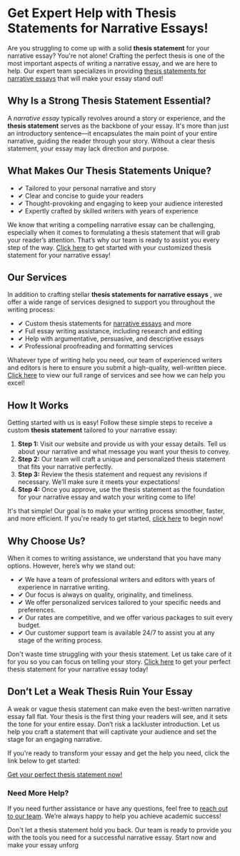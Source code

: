 # Get Expert Help with Thesis Statements for Narrative Essays!

Are you struggling to come up with a solid **thesis statement** for your narrative essay? You're not alone! Crafting the perfect thesis is one of the most important aspects of writing a narrative essay, and we are here to help. Our expert team specializes in providing [thesis statements for narrative essays](https://tinyurl.com/topessay?keyword=thesis+statements+for+narrative+essays) that will make your essay stand out!

## Why Is a Strong Thesis Statement Essential?

A _narrative essay_ typically revolves around a story or experience, and the **thesis statement** serves as the backbone of your essay. It's more than just an introductory sentence—it encapsulates the main point of your entire narrative, guiding the reader through your story. Without a clear thesis statement, your essay may lack direction and purpose.

## What Makes Our Thesis Statements Unique?

- ✔ Tailored to your personal narrative and story
- ✔ Clear and concise to guide your readers
- ✔ Thought-provoking and engaging to keep your audience interested
- ✔ Expertly crafted by skilled writers with years of experience

We know that writing a compelling narrative essay can be challenging, especially when it comes to formulating a thesis statement that will grab your reader’s attention. That’s why our team is ready to assist you every step of the way. [Click here](https://tinyurl.com/topessay?keyword=thesis+statements+for+narrative+essays) to get started with your customized thesis statement for your narrative essay!

## Our Services

In addition to crafting stellar **thesis statements for narrative essays** , we offer a wide range of services designed to support you throughout the writing process:

- ✔ Custom thesis statements for [narrative essays](https://tinyurl.com/topessay?keyword=thesis+statements+for+narrative+essays) and more
- ✔ Full essay writing assistance, including research and editing
- ✔ Help with argumentative, persuasive, and descriptive essays
- ✔ Professional proofreading and formatting services

Whatever type of writing help you need, our team of experienced writers and editors is here to ensure you submit a high-quality, well-written piece. [Click here](https://tinyurl.com/topessay?keyword=thesis+statements+for+narrative+essays) to view our full range of services and see how we can help you excel!

## How It Works

Getting started with us is easy! Follow these simple steps to receive a custom **thesis statement** tailored to your narrative essay:

1. **Step 1:** Visit our website and provide us with your essay details. Tell us about your narrative and what message you want your thesis to convey.
2. **Step 2:** Our team will craft a unique and personalized thesis statement that fits your narrative perfectly.
3. **Step 3:** Review the thesis statement and request any revisions if necessary. We’ll make sure it meets your expectations!
4. **Step 4:** Once you approve, use the thesis statement as the foundation for your narrative essay and watch your writing come to life!

It's that simple! Our goal is to make your writing process smoother, faster, and more efficient. If you're ready to get started, [click here](https://tinyurl.com/topessay?keyword=thesis+statements+for+narrative+essays) to begin now!

## Why Choose Us?

When it comes to writing assistance, we understand that you have many options. However, here’s why we stand out:

- ✔ We have a team of professional writers and editors with years of experience in narrative writing.
- ✔ Our focus is always on quality, originality, and timeliness.
- ✔ We offer personalized services tailored to your specific needs and preferences.
- ✔ Our rates are competitive, and we offer various packages to suit every budget.
- ✔ Our customer support team is available 24/7 to assist you at any stage of the writing process.

Don't waste time struggling with your thesis statement. Let us take care of it for you so you can focus on telling your story. [Click here](https://tinyurl.com/topessay?keyword=thesis+statements+for+narrative+essays) to get your perfect thesis statement for your narrative essay today!

## Don’t Let a Weak Thesis Ruin Your Essay

A weak or vague thesis statement can make even the best-written narrative essay fall flat. Your thesis is the first thing your readers will see, and it sets the tone for your entire essay. Don’t risk a lackluster introduction. Let us help you craft a statement that will captivate your audience and set the stage for an engaging narrative.

If you're ready to transform your essay and get the help you need, click the link below to get started:

[Get your perfect thesis statement now!](https://tinyurl.com/topessay?keyword=thesis+statements+for+narrative+essays)

### Need More Help?

If you need further assistance or have any questions, feel free to [reach out to our team](https://tinyurl.com/topessay?keyword=thesis+statements+for+narrative+essays). We’re always happy to help you achieve academic success!

Don't let a thesis statement hold you back. Our team is ready to provide you with the tools you need for a successful narrative essay. Start now and make your essay unforg
